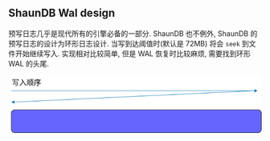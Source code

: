 ## ShaunDB Wal design
预写日志几乎是现代所有的引擎必备的一部分.
ShaunDB 也不例外, ShaunDB 的预写日志的设计为环形日志设计.
当写到达阈值时(默认是 72MB) 将会 ```seek``` 到文件开始继续写入.
实现相对比较简单, 但是 WAL 恢复时比较麻烦, 需要找到环形WAL 的头尾.

![](./image/shaundb_wal_design.png)
